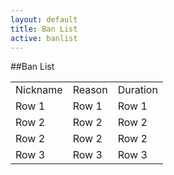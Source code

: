 ```yaml
---
layout: default
title: Ban List
active: banlist
---
```


##Ban List  

<section id="primary" class="span8">
  <div id="content" role="main">
    <article class="post">
      <div class="entry-content clearfix">
        <div class="Banlist" >
          <table >
            <tr>
               <td>
                   Nickname
               </td>
               <td >
                   Reason
               </td>
               <td>
                   Duration
               </td>
            </tr>
            <tr>
                <td >
                    Row 1
                </td>
                <td>
                    Row 1
                </td>
                <td>
                    Row 1
                </td>
            </tr>
            <tr>
                <td >
                    Row 2
                </td>
                <td>
                    Row 2
                </td>
                <td>
                    Row 2
                </td>
            </tr>
            <tr>
                <td >
                    Row 2
                </td>
                <td>
                    Row 2
                </td>
                <td>
                    Row 2
                </td>
            </tr>
            <tr>
                <td >
                    Row 3
                </td>
                <td>
                    Row 3
                </td>
                <td>
                    Row 3
                </td>
            </tr>
          </table>
        </div>
      </div>
    </article>
  </div>
</section>
